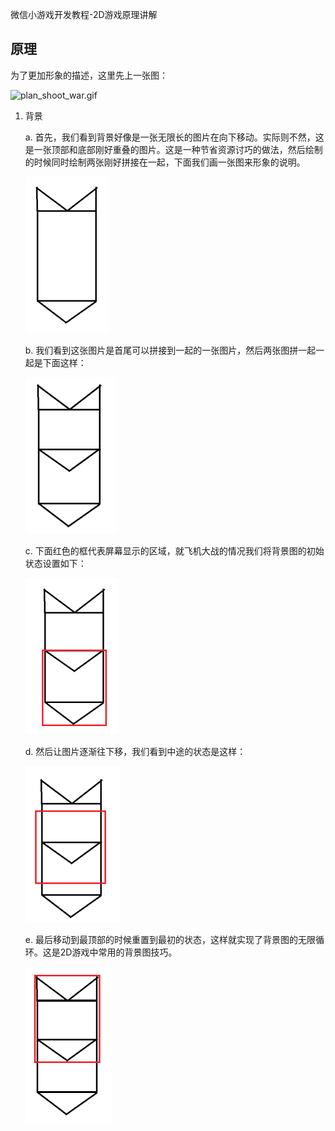 微信小游戏开发教程-2D游戏原理讲解

## 原理

为了更加形象的描述，这里先上一张图：

![plan_shoot_war.gif](./images/plan_shoot_war.gif)

1. 背景

	a. 首先，我们看到背景好像是一张无限长的图片在向下移动。实际则不然，这是一张顶部和底部刚好重叠的图片。这是一种节省资源讨巧的做法，然后绘制的时候同时绘制两张刚好拼接在一起，下面我们画一张图来形象的说明。

	![bg_sample.png](./images/bg_sample.png)

	b. 我们看到这张图片是首尾可以拼接到一起的一张图片，然后两张图拼一起一起是下面这样：

	![bg_sample_double.png](./images/bg_sample_double.png)

	c. 下面红色的框代表屏幕显示的区域，就飞机大战的情况我们将背景图的初始状态设置如下：

	![bg_start_state.png](./images/bg_start_state.png)

	d. 然后让图片逐渐往下移，我们看到中途的状态是这样：

	![bg_start_random.png](./images/bg_start_random.png)

	e. 最后移动到最顶部的时候重置到最初的状态，这样就实现了背景图的无限循环。这是2D游戏中常用的背景图技巧。

	![bg_end_state.png](./images/bg_end_state.png)